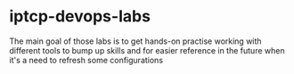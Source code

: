# iptcp-devops-labs
The main goal of those labs is to get hands-on practise working with different tools to bump up skills and for easier reference in the future when it's a need to refresh some configurations
